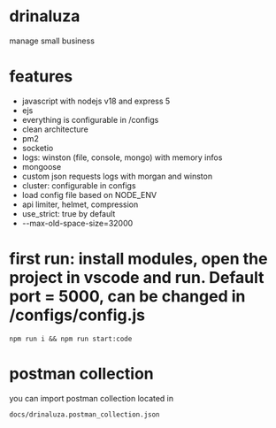 # drinaluza
manage small business
# features
- javascript with nodejs v18 and express 5
- ejs
- everything is configurable in /configs
- clean architecture
- pm2 
- socketio
- logs: winston (file, console, mongo) with memory infos 
- mongoose
- custom json requests logs with morgan and winston
- cluster: configurable in configs
- load config file based on NODE_ENV
- api limiter, helmet, compression
- use_strict: true by default
- --max-old-space-size=32000


# first run: install modules, open the project in vscode and run. Default port = 5000, can be changed in /configs/config.js
```
npm run i && npm run start:code
```

# postman collection
you can import postman collection located in
```
docs/drinaluza.postman_collection.json
```